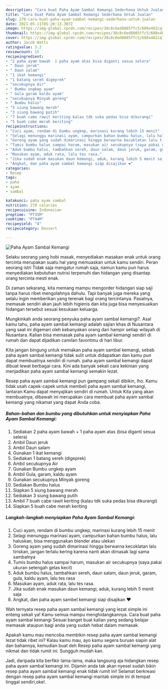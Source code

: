 ```yaml
---
description: "Cara buat Paha Ayam Sambal Kemangi Sederhana Untuk Jualan"
title: "Cara buat Paha Ayam Sambal Kemangi Sederhana Untuk Jualan"
slug: 278-cara-buat-paha-ayam-sambal-kemangi-sederhana-untuk-jualan
date: 2021-05-11T05:20:13.307Z
image: https://img-global.cpcdn.com/recipes/38c8c6ed8805ffc5/680x482cq70/paha-ayam-sambal-kemangi-foto-resep-utama.jpg
thumbnail: https://img-global.cpcdn.com/recipes/38c8c6ed8805ffc5/680x482cq70/paha-ayam-sambal-kemangi-foto-resep-utama.jpg
cover: https://img-global.cpcdn.com/recipes/38c8c6ed8805ffc5/680x482cq70/paha-ayam-sambal-kemangi-foto-resep-utama.jpg
author: Jacob Watts
ratingvalue: 3.2
reviewcount: 15
recipeingredient:
- "2 paha ayam bawah  1 paha ayam atas bisa diganti sesua selera"
- " Daun jeruk"
- " Daun salam"
- "1 ikat kemangi"
- "1 batang sereh digeprek"
- "secukupnya Air"
- " Bumbu ungkep ayam"
- " Gula garam kaldu ayam"
- "secukupnya Minyak goreng"
- " Bumbu halus"
- "5 siung bawang merah"
- "3 siung bawang putih"
- "7 buah cabe rawit keriting kalau tdk suka pedas bisa dikurangi"
- "5 buah cabe merah keriting"
recipeinstructions:
- "Cuci ayam, rendam di bumbu ungkep, marinasi kurang lebih 15 menit"
- "Selagi menunggu marinasi ayam, campurkan bahan bumbu halus, lalu haluskan, bisa menggunakan blender atau ulekan"
- "Goreng ayam yang sudah dimarinasi hingga berwarna kecoklatan lalu tiriskan, jangan terlalu kering karena nanti akan dimasak lagi sama sambalnya"
- "Tumis bumbu halus sampai harum, masukan air secukupnya (saya pakai ukuran setengah gelas kecil)"
- "Aduk bumbu halus, tambahkan sereh, daun salam, daun jeruk, garam, gula, kaldu ayam, lalu tes rasa"
- "Masukan ayam, aduk rata, lalu tes rasa."
- "Jika sudah enak masukan daun kemangi, aduk, kurang lebih 5 menit saja"
- "Angkat, dan paha ayam sambel kemangi siap disajikan ❤️"
categories:
- Resep
tags:
- paha
- ayam
- sambal

katakunci: paha ayam sambal 
nutrition: 270 calories
recipecuisine: Indonesian
preptime: "PT35M"
cooktime: "PT44M"
recipeyield: "4"
recipecategory: Dessert

---
```



![Paha Ayam Sambal Kemangi](https://img-global.cpcdn.com/recipes/38c8c6ed8805ffc5/680x482cq70/paha-ayam-sambal-kemangi-foto-resep-utama.jpg)

Selaku seorang yang hobi masak, menyediakan masakan enak untuk orang tercinta merupakan suatu hal yang memuaskan untuk kamu sendiri. Peran seorang istri Tidak saja mengatur rumah saja, namun kamu pun harus menyediakan kebutuhan nutrisi terpenuhi dan hidangan yang disantap orang tercinta mesti enak.

Di zaman  sekarang, kita memang mampu mengorder hidangan siap saji tanpa harus ribet mengolahnya dahulu. Tapi banyak juga mereka yang selalu ingin memberikan yang terenak bagi orang tercintanya. Pasalnya, memasak sendiri akan jauh lebih higienis dan kita juga bisa menyesuaikan hidangan tersebut sesuai kesukaan keluarga. 



Mungkinkah anda seorang penyuka paha ayam sambal kemangi?. Asal kamu tahu, paha ayam sambal kemangi adalah sajian khas di Nusantara yang saat ini digemari oleh kebanyakan orang dari hampir setiap wilayah di Nusantara. Kalian bisa memasak paha ayam sambal kemangi sendiri di rumah dan dapat dijadikan camilan favoritmu di hari libur.

Kita jangan bingung untuk memakan paha ayam sambal kemangi, sebab paha ayam sambal kemangi tidak sulit untuk didapatkan dan kamu pun dapat membuatnya sendiri di rumah. paha ayam sambal kemangi dapat dibuat lewat berbagai cara. Kini ada banyak sekali cara kekinian yang menjadikan paha ayam sambal kemangi semakin lezat.

Resep paha ayam sambal kemangi pun gampang sekali dibikin, lho. Kamu tidak usah capek-capek untuk membeli paha ayam sambal kemangi, lantaran Kamu dapat menyajikan sendiri di rumah. Untuk Kita yang akan membuatnya, dibawah ini merupakan cara membuat paha ayam sambal kemangi yang nikamat yang dapat Anda coba.

<!--inarticleads1-->

##### Bahan-bahan dan bumbu yang dibutuhkan untuk menyiapkan Paha Ayam Sambal Kemangi:

1. Sediakan 2 paha ayam bawah + 1 paha ayam atas (bisa diganti sesua selera)
1. Ambil  Daun jeruk
1. Ambil  Daun salam
1. Gunakan 1 ikat kemangi
1. Sediakan 1 batang sereh (digeprek)
1. Ambil secukupnya Air
1. Gunakan  Bumbu ungkep ayam
1. Ambil  Gula, garam, kaldu ayam
1. Gunakan secukupnya Minyak goreng
1. Sediakan  Bumbu halus
1. Siapkan 5 siung bawang merah
1. Sediakan 3 siung bawang putih
1. Ambil 7 buah cabe rawit keriting (kalau tdk suka pedas bisa dikurangi)
1. Siapkan 5 buah cabe merah keriting




<!--inarticleads2-->

##### Langkah-langkah menyiapkan Paha Ayam Sambal Kemangi:

1. Cuci ayam, rendam di bumbu ungkep, marinasi kurang lebih 15 menit
1. Selagi menunggu marinasi ayam, campurkan bahan bumbu halus, lalu haluskan, bisa menggunakan blender atau ulekan
1. Goreng ayam yang sudah dimarinasi hingga berwarna kecoklatan lalu tiriskan, jangan terlalu kering karena nanti akan dimasak lagi sama sambalnya
1. Tumis bumbu halus sampai harum, masukan air secukupnya (saya pakai ukuran setengah gelas kecil)
1. Aduk bumbu halus, tambahkan sereh, daun salam, daun jeruk, garam, gula, kaldu ayam, lalu tes rasa
1. Masukan ayam, aduk rata, lalu tes rasa.
1. Jika sudah enak masukan daun kemangi, aduk, kurang lebih 5 menit saja
1. Angkat, dan paha ayam sambel kemangi siap disajikan ❤️




Wah ternyata resep paha ayam sambal kemangi yang lezat simple ini enteng sekali ya! Kamu semua mampu menghidangkannya. Cara buat paha ayam sambal kemangi Sesuai banget buat kalian yang sedang belajar memasak ataupun bagi anda yang sudah hebat dalam memasak.

Apakah kamu mau mencoba membikin resep paha ayam sambal kemangi lezat tidak ribet ini? Kalau kamu mau, ayo kamu segera buruan siapin alat dan bahannya, kemudian buat deh Resep paha ayam sambal kemangi yang nikmat dan tidak rumit ini. Sungguh mudah kan. 

Jadi, daripada kita berfikir lama-lama, maka langsung aja hidangkan resep paha ayam sambal kemangi ini. Dijamin anda tak akan nyesel sudah bikin resep paha ayam sambal kemangi enak tidak rumit ini! Selamat berkreasi dengan resep paha ayam sambal kemangi mantab simple ini di tempat tinggal sendiri,oke!.

